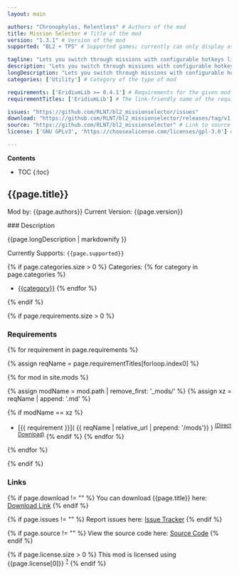 ```yaml
---
layout: main

authors: "Chronophylos, Relentless" # Authors of the mod
title: Mission Selector # Title of the mod
version: "1.3.1" # Version of the mod
supported: "BL2 + TPS" # Supported games; currently can only display as "BL2", "BL2 + TPS", or "TPS"

tagline: "Lets you switch through missions with configurable hotkeys like in Borderlands 3." # A short description of the mod itself.
description: "Lets you switch through missions with configurable hotkeys like in Borderlands 3." # This is set in order to keep the SEO proper
longDescription: "Lets you switch through missions with configurable hotkeys like in Borderlands 3.\n\nFeatures:\n- jump forwards and backwards in the active missions\n- configurable hotkeys\n\nNotes:\n- since this is often not the case with SDK mods: yes, this has multiplayer support if all players have it installed\n\nEverything related to versions and their release notes can be found in the [changelog](https://github.com/RLNT/bl2_missionselector/blob/main/CHANGELOG.md).\nIf you found a bug or you have a feature request, please use our issue tracker linked below.\nIn case you need support, please join our [Discord](https://discordapp.com/invite/Q3qxws6)." # Description of what the mod can do
categories: ['Utility'] # Category of the type of mod

requirements: ['EridiumLib >= 0.4.1'] # Requirements for the given mod
requirementTitles: ['EridiumLib'] # The link-friendly name of the requirements

issues: "https://github.com/RLNT/bl2_missionselector/issues"
download: "https://github.com/RLNT/bl2_missionselector/releases/tag/v1.3.1"
source: "https://github.com/RLNT/bl2_missionselector" # Link to source code
license: ['GNU GPLv3', 'https://choosealicense.com/licenses/gpl-3.0'] # License name, link about the license from https://choosealicense.com/

---
```

**Contents**
* TOC
{:toc}

## {{page.title}}

Mod by: {{page.authors}}
Current Version: {{page.version}}

<p></p>
### Description

{{page.longDescription | markdownify }}

Currently Supports: `{{page.supported}}`

{% if page.categories.size > 0 %}
Categories:
{% for category in page.categories %}
  * [{{category}}](/types/{{category}})
{% endfor %}
<p></p>
{% endif %}

{% if page.requirements.size > 0 %}
### Requirements

{% for requirement in page.requirements %}

{% assign reqName = page.requirementTitles[forloop.index0] %}

{% for mod in site.mods %}

{% assign modName = mod.path | remove_first: '_mods/' %}
{% assign xz = reqName | append: '.md' %}

{% if modName == xz %}
* [{{ requirement }}]( {{ reqName | relative_url | prepend: '/mods'}} ) <sup>[(Direct Download)]({{mod.download}})</sup>
{% endif %}
{% endfor %}

{% endfor %}
<p></p>
{% endif %}

### Links

{% if page.download != "" %}
You can download {{page.title}} here: [Download Link]({{page.download}})
{% endif %}

{% if page.issues != "" %}
Report issues here: [Issue Tracker]({{page.issues}})
{% endif %}

{% if page.source != "" %}
View the source code here: [Source Code]({{page.source}})
{% endif %}

{% if page.license.size > 0 %}
This mod is licensed using {{page.license[0]}} <sup>[?]({{page.license[1]}})</sup>
{% endif %}
